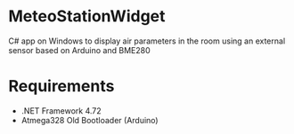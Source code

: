 # MeteoStationWidget
C# app on Windows to display air parameters in the room using an external sensor based on Arduino and BME280
# Requirements
- .NET Framework 4.72
- Atmega328 Old Bootloader (Arduino)
